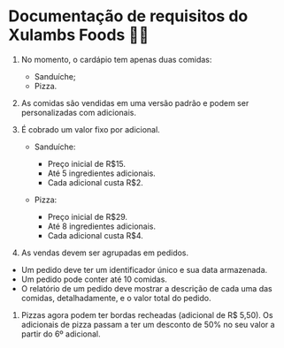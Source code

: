 ﻿# Documentação de requisitos do Xulambs Foods 🍔🍕

1. No momento, o cardápio tem apenas duas comidas:
    - Sanduíche;
    - Pizza.

1.  As comidas são vendidas em uma versão padrão e podem ser personalizadas com adicionais.

1. É cobrado um valor fixo por adicional.
    - Sanduíche:
      - Preço inicial de R$15.
      - Até 5 ingredientes adicionais.
      - Cada adicional custa R$2.

    - Pizza:
      - Preço inicial de R$29.
      - Até 8 ingredientes adicionais.
      - Cada adicional custa R$4.
    
1. As vendas devem ser agrupadas em pedidos.
  - Um pedido deve ter um identificador único e sua data armazenada.
  - Um pedido pode conter até 10 comidas. 
  - O relatório de um pedido deve mostrar a descrição de cada uma das comidas, detalhadamente, e o valor total do pedido.

1. Pizzas agora podem ter bordas recheadas (adicional de R$ 5,50). Os adicionais de pizza passam a ter um desconto de 50% no seu valor a partir do 6º adicional.
